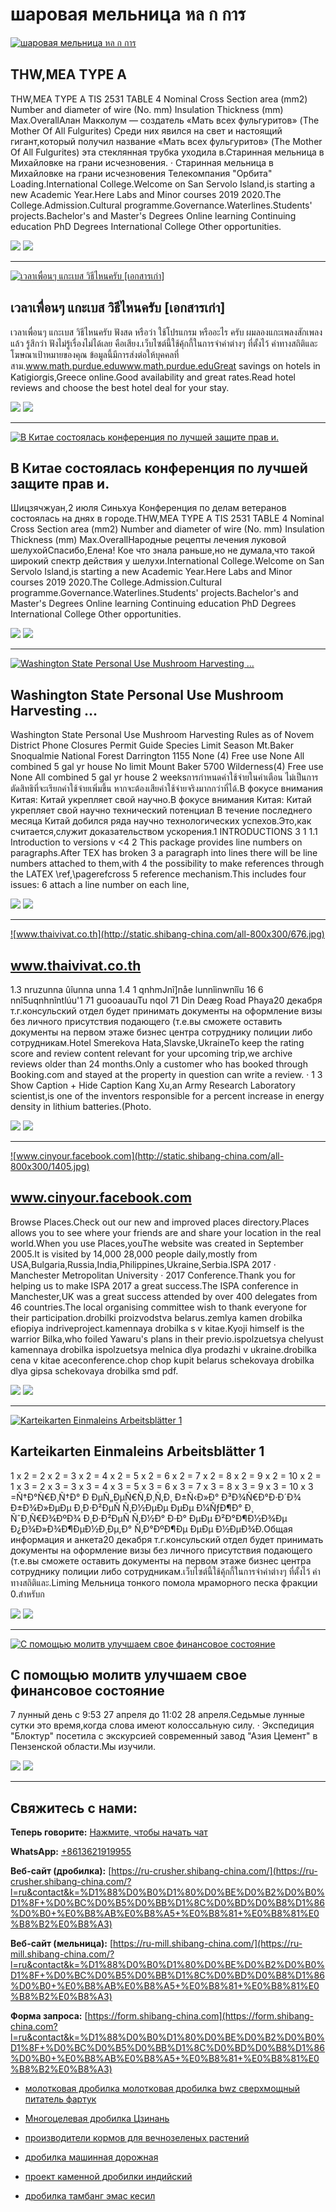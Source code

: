 # шаровая мельница หล ก การ

<a href="https://swt.shibang-china.com/?l=ru&img&k=%D1%88%D0%B0%D1%80%D0%BE%D0%B2%D0%B0%D1%8F+%D0%BC%D0%B5%D0%BB%D1%8C%D0%BD%D0%B8%D1%86%D0%B0+%E0%B8%AB%E0%B8%A5+%E0%B8%81+%E0%B8%81%E0%B8%B2%E0%B8%A3" target="_blank">![шаровая мельница หล ก การ](http://static.shibang-china.com/all-800x300/308.jpg)</a>

## THW,MEA TYPE A
THW,MEA TYPE A TIS 2531 TABLE 4 Nominal Cross Section area (mm2) Number and diameter of wire (No. mm) Insulation Thickness (mm) Max.OverallАлан Макколум — создатель &#171;Мать всех фульгуритов&#187; (The Mother Of All Fulgurites) Среди них явился на свет и настоящий гигант,который получил название &#171;Мать всех фульгуритов&#187; (The Mother Of All Fulgurites) эта стеклянная трубка уходила в.Старинная мельница в Михайловке на грани исчезновения.&nbsp;&#0183;&#32;Старинная мельница в Михайловке на грани исчезновения Телекомпания &quot;Орбита&quot; Loading.International College.Welcome on San Servolo Island,is starting a new Academic Year.Here Labs and Minor courses 2019 2020.The College.Admission.Cultural programme.Governance.Waterlines.Students' projects.Bachelor's and Master's Degrees Online learning Continuing education PhD Degrees International College Other opportunities.


<a href="https://whatsapp.shibangsoft.com/WhatsApp.php" target="_blank" title="WhatsApp">![](http://static.shibang-china.com/icon/whatsapp.png)</a> <a href="https://swt.shibang-china.com/?l=ru&icon&k=%D1%88%D0%B0%D1%80%D0%BE%D0%B2%D0%B0%D1%8F+%D0%BC%D0%B5%D0%BB%D1%8C%D0%BD%D0%B8%D1%86%D0%B0+%E0%B8%AB%E0%B8%A5+%E0%B8%81+%E0%B8%81%E0%B8%B2%E0%B8%A3" target="_blank">![](http://static.shibang-china.com/icon/chat-ru.png)</a>

---

<a href="https://swt.shibang-china.com/?l=ru&img&k=%D1%88%D0%B0%D1%80%D0%BE%D0%B2%D0%B0%D1%8F+%D0%BC%D0%B5%D0%BB%D1%8C%D0%BD%D0%B8%D1%86%D0%B0+%E0%B8%AB%E0%B8%A5+%E0%B8%81+%E0%B8%81%E0%B8%B2%E0%B8%A3" target="_blank">![เวลาเพื่อนๆ แกะเบส วิธีไหนครับ [เอกสารเก่า]](http://static.shibang-china.com/all-800x300/227.jpg)</a>

## เวลาเพื่อนๆ แกะเบส วิธีไหนครับ [เอกสารเก่า]
เวลาเพื่อนๆ แกะเบส วิธีไหนครับ ฟังสด หรือว่า ใช้โปรแกรม หรืออะไร ครับ ผมลองแกะเพลงสักเพลงแล้ว รู้สึกว่า ฟังไม่รู้เรื่องไม่ได้เลย คือเสียง.เว็บไซต์นี้ใช้คุ้กกี้ในการจำค่าต่างๆ ที่ตั้งไว้ ค่าทางสถิติและโฆษณาเป้าหมายของคุณ ข้อมูลนี้มีการส่งต่อให้บุคคลที่สาม.www.math.purdue.eduwww.math.purdue.eduGreat savings on hotels in Katigiorgis,Greece online.Good availability and great rates.Read hotel reviews and choose the best hotel deal for your stay.


<a href="https://whatsapp.shibangsoft.com/WhatsApp.php" target="_blank" title="WhatsApp">![](http://static.shibang-china.com/icon/whatsapp.png)</a> <a href="https://swt.shibang-china.com/?l=ru&icon&k=%D1%88%D0%B0%D1%80%D0%BE%D0%B2%D0%B0%D1%8F+%D0%BC%D0%B5%D0%BB%D1%8C%D0%BD%D0%B8%D1%86%D0%B0+%E0%B8%AB%E0%B8%A5+%E0%B8%81+%E0%B8%81%E0%B8%B2%E0%B8%A3" target="_blank">![](http://static.shibang-china.com/icon/chat-ru.png)</a>

---

<a href="https://swt.shibang-china.com/?l=ru&img&k=%D1%88%D0%B0%D1%80%D0%BE%D0%B2%D0%B0%D1%8F+%D0%BC%D0%B5%D0%BB%D1%8C%D0%BD%D0%B8%D1%86%D0%B0+%E0%B8%AB%E0%B8%A5+%E0%B8%81+%E0%B8%81%E0%B8%B2%E0%B8%A3" target="_blank">![В Китае состоялась конференция по лучшей защите прав и.](http://static.shibang-china.com/all-800x300/649.jpg)</a>

## В Китае состоялась конференция по лучшей защите прав и.
Шицзячжуан,2 июля Синьхуа  Конференция по делам ветеранов состоялась на днях в городе.THW,MEA TYPE A TIS 2531 TABLE 4 Nominal Cross Section area (mm2) Number and diameter of wire (No. mm) Insulation Thickness (mm) Max.OverallНародные рецепты лечения луковой шелухойСпасибо,Елена! Кое что знала раньше,но не думала,что такой широкий спектр действия у шелухи.International College.Welcome on San Servolo Island,is starting a new Academic Year.Here Labs and Minor courses 2019 2020.The College.Admission.Cultural programme.Governance.Waterlines.Students' projects.Bachelor's and Master's Degrees Online learning Continuing education PhD Degrees International College Other opportunities.


<a href="https://whatsapp.shibangsoft.com/WhatsApp.php" target="_blank" title="WhatsApp">![](http://static.shibang-china.com/icon/whatsapp.png)</a> <a href="https://swt.shibang-china.com/?l=ru&icon&k=%D1%88%D0%B0%D1%80%D0%BE%D0%B2%D0%B0%D1%8F+%D0%BC%D0%B5%D0%BB%D1%8C%D0%BD%D0%B8%D1%86%D0%B0+%E0%B8%AB%E0%B8%A5+%E0%B8%81+%E0%B8%81%E0%B8%B2%E0%B8%A3" target="_blank">![](http://static.shibang-china.com/icon/chat-ru.png)</a>

---

<a href="https://swt.shibang-china.com/?l=ru&img&k=%D1%88%D0%B0%D1%80%D0%BE%D0%B2%D0%B0%D1%8F+%D0%BC%D0%B5%D0%BB%D1%8C%D0%BD%D0%B8%D1%86%D0%B0+%E0%B8%AB%E0%B8%A5+%E0%B8%81+%E0%B8%81%E0%B8%B2%E0%B8%A3" target="_blank">![Washington State Personal Use Mushroom Harvesting …](http://static.shibang-china.com/all-800x300/50.jpg)</a>

## Washington State Personal Use Mushroom Harvesting …
Washington State Personal Use Mushroom Harvesting Rules as of Novem District Phone Closures Permit Guide Species Limit Season Mt.Baker Snoqualmie National Forest Darrington 1155 None (4) Free use None All combined 5 gal yr house No limit Mount Baker 5700 Wilderness(4) Free use None All combined 5 gal yr house 2 weeksการกำหนดค่าใช้จ่ายในคำเตือน ไม่เป็นการตัดสิทธิที่จะเรียกค่าใช้จ่ายเพิ่มขึ้น หากจะต้องเสียค่าใช้จ่ายจริงมากกว่าที่ได้.В фокусе внимания Китая: Китай укрепляет свой научно.В фокусе внимания Китая: Китай укрепляет свой научно технический потенциал В течение последнего месяца Китай добился ряда научно технологических успехов.Это,как считается,служит доказательством ускорения.1 INTRODUCTIONS 3 1 1.1 Introduction to versions v &lt;4 2 This package provides line numbers on paragraphs.After TEX has broken 3 a paragraph into lines there will be line numbers attached to them,with 4 the possibility to make references through the LATEX \ref,\pagerefcross 5 reference mechanism.This includes four issues: 6 attach a line number on each line,


<a href="https://whatsapp.shibangsoft.com/WhatsApp.php" target="_blank" title="WhatsApp">![](http://static.shibang-china.com/icon/whatsapp.png)</a> <a href="https://swt.shibang-china.com/?l=ru&icon&k=%D1%88%D0%B0%D1%80%D0%BE%D0%B2%D0%B0%D1%8F+%D0%BC%D0%B5%D0%BB%D1%8C%D0%BD%D0%B8%D1%86%D0%B0+%E0%B8%AB%E0%B8%A5+%E0%B8%81+%E0%B8%81%E0%B8%B2%E0%B8%A3" target="_blank">![](http://static.shibang-china.com/icon/chat-ru.png)</a>

---

<a href="https://swt.shibang-china.com/?l=ru&img&k=%D1%88%D0%B0%D1%80%D0%BE%D0%B2%D0%B0%D1%8F+%D0%BC%D0%B5%D0%BB%D1%8C%D0%BD%D0%B8%D1%86%D0%B0+%E0%B8%AB%E0%B8%A5+%E0%B8%81+%E0%B8%81%E0%B8%B2%E0%B8%A3" target="_blank">![www.thaivivat.co.th](http://static.shibang-china.com/all-800x300/676.jpg)</a>

## www.thaivivat.co.th
1.3 nruzunna &#251;&#238;unna unna 1.4 1 qnhmJn&#238;]n&#229;e lunn&#238;inwn&#238;&#238;u 16 6 nn&#238;5uqnhn&#238;ntl&#250;u'1 71 guooauauTu nqol 71 Din De&#230;g Road Phaya20 декабря т.г.консульский отдел будет принимать документы на оформление визы без личного присутствия подающего (т.е.вы сможете оставить документы на первом этаже бизнес центра сотруднику полиции либо сотрудникам.Hotel Smerekova Hata,Slavske,UkraineTo keep the rating score and review content relevant for your upcoming trip,we archive reviews older than 24 months.Only a customer who has booked through Booking.com and stayed at the property in question can write a review.&nbsp;&#0183;&#32;1 3 Show Caption + Hide Caption Kang Xu,an Army Research Laboratory scientist,is one of the inventors responsible for a percent increase in energy density in lithium batteries.(Photo.


<a href="https://whatsapp.shibangsoft.com/WhatsApp.php" target="_blank" title="WhatsApp">![](http://static.shibang-china.com/icon/whatsapp.png)</a> <a href="https://swt.shibang-china.com/?l=ru&icon&k=%D1%88%D0%B0%D1%80%D0%BE%D0%B2%D0%B0%D1%8F+%D0%BC%D0%B5%D0%BB%D1%8C%D0%BD%D0%B8%D1%86%D0%B0+%E0%B8%AB%E0%B8%A5+%E0%B8%81+%E0%B8%81%E0%B8%B2%E0%B8%A3" target="_blank">![](http://static.shibang-china.com/icon/chat-ru.png)</a>

---

<a href="https://swt.shibang-china.com/?l=ru&img&k=%D1%88%D0%B0%D1%80%D0%BE%D0%B2%D0%B0%D1%8F+%D0%BC%D0%B5%D0%BB%D1%8C%D0%BD%D0%B8%D1%86%D0%B0+%E0%B8%AB%E0%B8%A5+%E0%B8%81+%E0%B8%81%E0%B8%B2%E0%B8%A3" target="_blank">![www.cinyour.facebook.com](http://static.shibang-china.com/all-800x300/1405.jpg)</a>

## www.cinyour.facebook.com
Browse Places.Check out our new and improved places directory.Places allows you to see where your friends are and share your location in the real world.When you use Places,youThe website was created in September 2005.It is visited by 14,000 28,000 people daily,mostly from USA,Bulgaria,Russia,India,Philippines,Ukraine,Serbia.ISPA 2017 &#183; Manchester Metropolitan University&nbsp;&#0183;&#32;2017 Conference.Thank you for helping us to make ISPA 2017 a great success.The ISPA conference in Manchester,UK was a great success attended by over 400 delegates from 46 countries.The local organising committee wish to thank everyone for their participation.drobilki proizvodstva belarus.zemlya kamen drobilka efiopiya indriveproject.kamennaya drobilka s v kitae.Kyoji himself is the warrior Bilka,who foiled Yawaru's plans in their previo.ispolzuetsya chelyust kamennaya drobilka ispolzuetsya melnica dlya prodazhi v ukraine.drobilka cena v kitae aceconference.chop chop kupit belarus schekovaya drobilka dlya gipsa schekovaya drobilka smd pdf.


<a href="https://whatsapp.shibangsoft.com/WhatsApp.php" target="_blank" title="WhatsApp">![](http://static.shibang-china.com/icon/whatsapp.png)</a> <a href="https://swt.shibang-china.com/?l=ru&icon&k=%D1%88%D0%B0%D1%80%D0%BE%D0%B2%D0%B0%D1%8F+%D0%BC%D0%B5%D0%BB%D1%8C%D0%BD%D0%B8%D1%86%D0%B0+%E0%B8%AB%E0%B8%A5+%E0%B8%81+%E0%B8%81%E0%B8%B2%E0%B8%A3" target="_blank">![](http://static.shibang-china.com/icon/chat-ru.png)</a>

---

<a href="https://swt.shibang-china.com/?l=ru&img&k=%D1%88%D0%B0%D1%80%D0%BE%D0%B2%D0%B0%D1%8F+%D0%BC%D0%B5%D0%BB%D1%8C%D0%BD%D0%B8%D1%86%D0%B0+%E0%B8%AB%E0%B8%A5+%E0%B8%81+%E0%B8%81%E0%B8%B2%E0%B8%A3" target="_blank">![Karteikarten Einmaleins Arbeitsbl&#228;tter 1](http://static.shibang-china.com/all-800x300/516.jpg)</a>

## Karteikarten Einmaleins Arbeitsbl&#228;tter 1
1 x 2 = 2 x 2 = 3 x 2 = 4 x 2 = 5 x 2 = 6 x 2 = 7 x 2 = 8 x 2 = 9 x 2 = 10 x 2 = 1 x 3 = 2 x 3 = 3 x 3 = 4 x 3 = 5 x 3 = 6 x 3 = 7 x 3 = 8 x 3 = 9 x 3 = 10 x 3 =&#209;†&#208;&#176;&#209;€&#208;&#184;&#209;†&#208;&#176; &#208; &#208;&#181;&#209;„&#208;&#181;&#209;€&#209;‚&#208;&#184;&#209;‚&#208;&#184; &#208;&#177;&#209;‹&#208;&#187;&#208;&#176; &#208;&#179;&#208;&#190;&#209;€&#208;&#176;&#208;&#183;&#208;&#180;&#208;&#190; &#208;&#177;&#208;&#190;&#208;&#187;&#208;&#181;&#208;&#181; &#208;&#184;&#208;&#183;&#208;&#178;&#208;&#181;&#209; &#209;‚&#208;&#189;&#208;&#181;&#208;&#181; &#208;&#181;&#208;&#181; &#208;&#188;&#209;ƒ&#208;&#182;&#208;&#176; &#208;&#184; &#209;ˆ&#208;&#184;&#209;€&#208;&#190;&#208;&#186;&#208;&#190; &#208;&#184;&#208;&#183;&#208;&#178;&#208;&#181;&#209; &#209;‚&#208;&#189;&#208;&#176; &#208;&#183;&#208;&#176; &#208;&#181;&#208;&#181; &#208;&#178;&#208;&#176;&#208;&#182;&#208;&#189;&#208;&#190;&#208;&#181; &#208;&#191;&#208;&#190;&#208;&#187;&#208;&#190;&#208;&#182;&#208;&#181;&#208;&#189;&#208;&#184;&#208;&#181;,&#208;&#176; &#209;‚&#208;&#176;&#208;&#186;&#208;&#182;&#208;&#181; &#208;&#181;&#208;&#181; &#208;&#189;&#208;&#181;&#208;&#190;&#208;.Общая информация и анкета20 декабря т.г.консульский отдел будет принимать документы на оформление визы без личного присутствия подающего (т.е.вы сможете оставить документы на первом этаже бизнес центра сотруднику полиции либо сотрудникам.เว็บไซต์นี้ใช้คุ้กกี้ในการจำค่าต่างๆ ที่ตั้งไว้ ค่าทางสถิติและ.Liming Мельница тонкого помола мраморного песка фракции 0.สำหรับก


<a href="https://whatsapp.shibangsoft.com/WhatsApp.php" target="_blank" title="WhatsApp">![](http://static.shibang-china.com/icon/whatsapp.png)</a> <a href="https://swt.shibang-china.com/?l=ru&icon&k=%D1%88%D0%B0%D1%80%D0%BE%D0%B2%D0%B0%D1%8F+%D0%BC%D0%B5%D0%BB%D1%8C%D0%BD%D0%B8%D1%86%D0%B0+%E0%B8%AB%E0%B8%A5+%E0%B8%81+%E0%B8%81%E0%B8%B2%E0%B8%A3" target="_blank">![](http://static.shibang-china.com/icon/chat-ru.png)</a>

---

<a href="https://swt.shibang-china.com/?l=ru&img&k=%D1%88%D0%B0%D1%80%D0%BE%D0%B2%D0%B0%D1%8F+%D0%BC%D0%B5%D0%BB%D1%8C%D0%BD%D0%B8%D1%86%D0%B0+%E0%B8%AB%E0%B8%A5+%E0%B8%81+%E0%B8%81%E0%B8%B2%E0%B8%A3" target="_blank">![С помощью молитв улучшаем свое финансовое состояние](http://static.shibang-china.com/all-800x300/388.jpg)</a>

## С помощью молитв улучшаем свое финансовое состояние
7 лунный день с 9:53 27 апреля до 11:02 28 апреля.Седьмые лунные сутки это время,когда слова имеют колоссальную силу.&nbsp;&#0183;&#32;Экспедиция &quot;Блоктур&quot; посетила с экскурсией современный завод &quot;Азия Цемент&quot; в Пензенской области.Мы изучили.

<a href="https://whatsapp.shibangsoft.com/WhatsApp.php" target="_blank" title="WhatsApp">![](http://static.shibang-china.com/icon/whatsapp.png)</a> <a href="https://swt.shibang-china.com/?l=ru&icon&k=%D1%88%D0%B0%D1%80%D0%BE%D0%B2%D0%B0%D1%8F+%D0%BC%D0%B5%D0%BB%D1%8C%D0%BD%D0%B8%D1%86%D0%B0+%E0%B8%AB%E0%B8%A5+%E0%B8%81+%E0%B8%81%E0%B8%B2%E0%B8%A3" target="_blank">![](http://static.shibang-china.com/icon/chat-ru.png)</a>

---
## Свяжитесь с нами:

**Теперь говорите:** [Нажмите, чтобы начать чат](https://swt.shibang-china.com?l=ru&contact&k=%D1%88%D0%B0%D1%80%D0%BE%D0%B2%D0%B0%D1%8F+%D0%BC%D0%B5%D0%BB%D1%8C%D0%BD%D0%B8%D1%86%D0%B0+%E0%B8%AB%E0%B8%A5+%E0%B8%81+%E0%B8%81%E0%B8%B2%E0%B8%A3)

**WhatsApp:**  [+8613621919955](https://whatsapp.shibangsoft.com/WhatsApp.php)

**Веб-сайт (дробилка):** [https://ru-crusher.shibang-china.com/](https://ru-crusher.shibang-china.com/?l=ru&contact&k=%D1%88%D0%B0%D1%80%D0%BE%D0%B2%D0%B0%D1%8F+%D0%BC%D0%B5%D0%BB%D1%8C%D0%BD%D0%B8%D1%86%D0%B0+%E0%B8%AB%E0%B8%A5+%E0%B8%81+%E0%B8%81%E0%B8%B2%E0%B8%A3)

**Веб-сайт (мельница):** [https://ru-mill.shibang-china.com/](https://ru-mill.shibang-china.com/?l=ru&contact&k=%D1%88%D0%B0%D1%80%D0%BE%D0%B2%D0%B0%D1%8F+%D0%BC%D0%B5%D0%BB%D1%8C%D0%BD%D0%B8%D1%86%D0%B0+%E0%B8%AB%E0%B8%A5+%E0%B8%81+%E0%B8%81%E0%B8%B2%E0%B8%A3)

**Форма запроса:** [https://form.shibang-china.com](https://form.shibang-china.com?l=ru&contact&k=%D1%88%D0%B0%D1%80%D0%BE%D0%B2%D0%B0%D1%8F+%D0%BC%D0%B5%D0%BB%D1%8C%D0%BD%D0%B8%D1%86%D0%B0+%E0%B8%AB%E0%B8%A5+%E0%B8%81+%E0%B8%81%E0%B8%B2%E0%B8%A3)

* [молотковая дробилка молотковая дробилка bwz сверхмощный питатель фартук](../123/%D0%BC%D0%BE%D0%BB%D0%BE%D1%82%D0%BA%D0%BE%D0%B2%D0%B0%D1%8F%20%D0%B4%D1%80%D0%BE%D0%B1%D0%B8%D0%BB%D0%BA%D0%B0%20%D0%BC%D0%BE%D0%BB%D0%BE%D1%82%D0%BA%D0%BE%D0%B2%D0%B0%D1%8F%20%D0%B4%D1%80%D0%BE%D0%B1%D0%B8%D0%BB%D0%BA%D0%B0%20bwz%20%D1%81%D0%B2%D0%B5%D1%80%D1%85%D0%BC%D0%BE%D1%89%D0%BD%D1%8B%D0%B9%20%D0%BF%D0%B8%D1%82%D0%B0%D1%82%D0%B5%D0%BB%D1%8C%20%D1%84%D0%B0%D1%80%D1%82%D1%83%D0%BA.md)

* [Многоцелевая дробилка Цзинань](../125/%D0%9C%D0%BD%D0%BE%D0%B3%D0%BE%D1%86%D0%B5%D0%BB%D0%B5%D0%B2%D0%B0%D1%8F%20%D0%B4%D1%80%D0%BE%D0%B1%D0%B8%D0%BB%D0%BA%D0%B0%20%D0%A6%D0%B7%D0%B8%D0%BD%D0%B0%D0%BD%D1%8C.md)

* [производители кормов для вечнозеленых растений](../124/%D0%BF%D1%80%D0%BE%D0%B8%D0%B7%D0%B2%D0%BE%D0%B4%D0%B8%D1%82%D0%B5%D0%BB%D0%B8%20%D0%BA%D0%BE%D1%80%D0%BC%D0%BE%D0%B2%20%D0%B4%D0%BB%D1%8F%20%D0%B2%D0%B5%D1%87%D0%BD%D0%BE%D0%B7%D0%B5%D0%BB%D0%B5%D0%BD%D1%8B%D1%85%20%D1%80%D0%B0%D1%81%D1%82%D0%B5%D0%BD%D0%B8%D0%B9.md)

* [дробилка машинная дорожная](../124/%D0%B4%D1%80%D0%BE%D0%B1%D0%B8%D0%BB%D0%BA%D0%B0%20%D0%BC%D0%B0%D1%88%D0%B8%D0%BD%D0%BD%D0%B0%D1%8F%20%D0%B4%D0%BE%D1%80%D0%BE%D0%B6%D0%BD%D0%B0%D1%8F.md)

* [проект каменной дробилки индийский](../122/%D0%BF%D1%80%D0%BE%D0%B5%D0%BA%D1%82%20%D0%BA%D0%B0%D0%BC%D0%B5%D0%BD%D0%BD%D0%BE%D0%B9%20%D0%B4%D1%80%D0%BE%D0%B1%D0%B8%D0%BB%D0%BA%D0%B8%20%D0%B8%D0%BD%D0%B4%D0%B8%D0%B9%D1%81%D0%BA%D0%B8%D0%B9.md)

* [дробилка тамбанг эмас кесил](../125/%D0%B4%D1%80%D0%BE%D0%B1%D0%B8%D0%BB%D0%BA%D0%B0%20%D1%82%D0%B0%D0%BC%D0%B1%D0%B0%D0%BD%D0%B3%20%D1%8D%D0%BC%D0%B0%D1%81%20%D0%BA%D0%B5%D1%81%D0%B8%D0%BB.md)